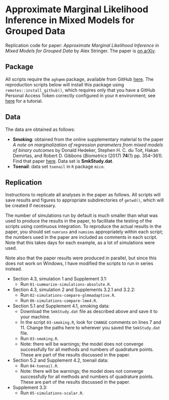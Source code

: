 # Approximate Marginal Likelihood Inference in Mixed Models for Grouped Data
Replication code for paper: *Approximate Marginal Likelihood Inference in Mixed Models for Grouped Data* by Alex Stringer.
The paper is [on arXiv](https://arxiv.org/abs/2310.01589).

## Package

All scripts require the `aghqmm` package, available from GitHub [here](https://github.com/awstringer1/aghqmm).
The reproduction scripts below will install this package using `remotes::install_github()`, which requires only that you have
a GitHub Personal Access Token correctly configured in your `R` environment; see [here](https://carpentries.github.io/sandpaper-docs/github-pat.html) for a tutorial.

## Data

The data are obtained as follows:

- **Smoking**: obtained from the online supplementary material to the paper *A note on marginalization of regression parameters from mixed models of binary outcomes* by Donald Hedeker, Stephen H. C. du Toit, Hakan Demirtas, and Robert D. Gibbons (*Biometrics* (2017) **74**(1) pp. 354–361). Find that paper [here](https://onlinelibrary.wiley.com/doi/10.1111/biom.12707). Data set is **SmkStudy.dat**.
- **Toenail**: data set `toenail` in `R` package `mice`.

## Replication

Instructions to replicate all analyses in the paper as follows. All scripts will save results and figures to appropriate subdirectories of `getwd()`, which will be created if necessary.

The number of simulations run by default is much smaller than what was used to produce the results in the paper, to facilitate the testing of the scripts using continuous integration.
To reproduce the actual results in the paper, you should set `numruns` and `numsims` appropriately within each script; the numbers used in the paper are included as comments in each script.
Note that this takes days for each example, as a lot of simulations were used.

Note also that the paper results were produced in parallel, but since this does not work on Windows, I have modified the scripts to run in series instead.

- Section 4.3, simulation 1 and Supplement 3.1:
  - Run `01-summarize-simulations-absolute.R`.
- Section 4.3, simulation 2 and Supplements 3.2.1 and 3.2.2:
  - Run `02-simulations-compare-glmmadaptive.R`.
  - Run `06-simulations-compare-lme4.R`.
- Section 5.1 and Supplement 4.1, smoking data:
  - Download the `SmkStudy.dat` file as described above and save it to your machine.
  - In the script `03-smoking.R`, look for `CHANGE` comments on lines 7 and 11. Change the paths here to wherever you saved the `SmkStudy.dat` file.
  - Run `03-smoking.R`.
  - Note: there will be warnings; the model does not converge successfully for all methods and numbers of quadrature points. These are part of the results discussed in the paper.
- Section 5.2 and Supplement 4.2, toenail data:
  - Run `04-toenail.R`.
  - Note: there will be warnings; the model does not converge successfully for all methods and numbers of quadrature points. These are part of the results discussed in the paper.
- Supplement 3.3:
  - Run `05-simulations-scalar.R`.
